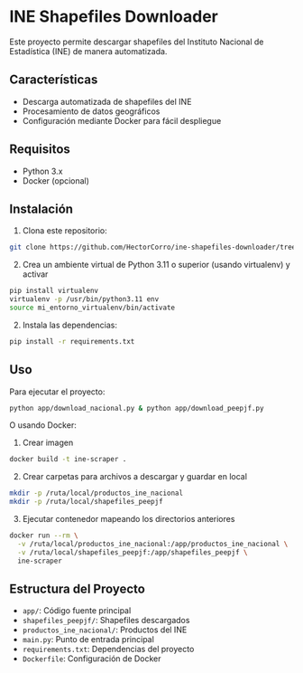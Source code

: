 # INE Shapefiles Downloader

Este proyecto permite descargar shapefiles del Instituto Nacional de Estadística (INE) de manera automatizada.

## Características

- Descarga automatizada de shapefiles del INE
- Procesamiento de datos geográficos
- Configuración mediante Docker para fácil despliegue

## Requisitos

- Python 3.x
- Docker (opcional)

## Instalación

1. Clona este repositorio:
```bash
git clone https://github.com/HectorCorro/ine-shapefiles-downloader/tree/main
```

2. Crea un ambiente virtual de Python 3.11 o superior (usando virtualenv) y activar
```bash
pip install virtualenv
virtualenv -p /usr/bin/python3.11 env
source mi_entorno_virtualenv/bin/activate
```

2. Instala las dependencias:
```bash
pip install -r requirements.txt
```

## Uso

Para ejecutar el proyecto:

```bash
python app/download_nacional.py & python app/download_peepjf.py
```

O usando Docker:

1. Crear imagen

```bash
docker build -t ine-scraper .
```

2. Crear carpetas para archivos a descargar y guardar en local

```bash
mkdir -p /ruta/local/productos_ine_nacional
mkdir -p /ruta/local/shapefiles_peepjf
```
3. Ejecutar contenedor mapeando los directorios anteriores

```bash
docker run --rm \
  -v /ruta/local/productos_ine_nacional:/app/productos_ine_nacional \
  -v /ruta/local/shapefiles_peepjf:/app/shapefiles_peepjf \
  ine-scraper
```

## Estructura del Proyecto

- `app/`: Código fuente principal
- `shapefiles_peepjf/`: Shapefiles descargados
- `productos_ine_nacional/`: Productos del INE
- `main.py`: Punto de entrada principal
- `requirements.txt`: Dependencias del proyecto
- `Dockerfile`: Configuración de Docker